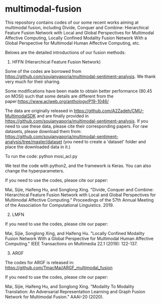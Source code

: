 # multimodal-fusion
This repository contains codes of our some recent works aiming at multimodal fusion, including Divide, Conquer and Combine: Hierarchical Feature Fusion Network with Local and Global Perspectives for Multimodal Affective Computing, Locally Confined Modality Fusion Network With a Global Perspective for Multimodal Human Affective Computing, etc.



Belows are the detailed introductions of our fusion methods:
1. HFFN (Hierarchical Feature Fusion Network)

Some of the codes are borrowed from https://github.com/soujanyaporia/multimodal-sentiment-analysis. We thank very much for their sharing.

Some modifications have been made to obtain better performance (80.45 on MOSI) such that some details are different from the paper:https://www.aclweb.org/anthology/P19-1046/

The data are originally released in https://github.com/A2Zadeh/CMU-MultimodalSDK and are finally provided in https://github.com/soujanyaporia/multimodal-sentiment-analysis. If you need to use these data, please cite their corresponding papers. For raw datasets, please download them from: https://github.com/soujanyaporia/multimodal-sentiment-analysis/tree/master/dataset (you need to create a 'dataset' folder and place the downloaded data in it.)

To run the code: python mosi_acl.py  

We test the code with python2, and the framework is Keras. You can also change the hyperparameters.

If you need to use the codes, please cite our paper:

Mai, Sijie, Haifeng Hu, and Songlong Xing. "Divide, Conquer and Combine: Hierarchical Feature Fusion Network with Local and Global Perspectives for Multimodal Affective Computing." Proceedings of the 57th Annual Meeting of the Association for Computational Linguistics. 2019.

2. LMFN

If you need to use the codes, please cite our paper:

Mai, Sijie, Songlong Xing, and Haifeng Hu. "Locally Confined Modality Fusion Network With a Global Perspective for Multimodal Human Affective Computing." IEEE Transactions on Multimedia 22.1 (2019): 122-137.

3. ARGF

The codes for ARGF is released in: https://github.com/TmacMai/ARGF_multimodal_fusion

If you need to use the codes, please cite our paper:

Mai, Sijie, Haifeng Hu, and Songlong Xing. "Modality To Modality Translation: An Adversarial Representation Learning and Graph Fusion Network for Multimodal Fusion." AAAI-20 (2020).
